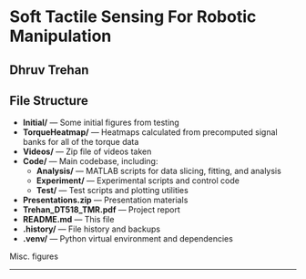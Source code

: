 # Soft Tactile Sensing For Robotic Manipulation
## Dhruv Trehan 

## File Structure

- **Initial/** — Some initial figures from testing
- **TorqueHeatmap/** — Heatmaps calculated from precomputed signal banks for all of the torque data
- **Videos/** — Zip file of videos taken
- **Code/** — Main codebase, including:
  - **Analysis/** — MATLAB scripts for data slicing, fitting, and analysis
  - **Experiment/** — Experimental scripts and control code
  - **Test/** — Test scripts and plotting utilities
- **Presentations.zip** — Presentation materials
- **Trehan_DT518_TMR.pdf** — Project report
- **README.md** — This file
- **.history/** — File history and backups
- **.venv/** — Python virtual environment and dependencies

Misc. figures

---
